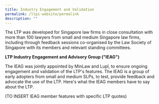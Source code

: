 ```yaml
---
title: Industry Engagement and Validation
permalink: /ltpi-website/permalink
description: ""
---
```



The LTP was developed for Singapore law firms in close consultation with more than 100 lawyers from small and medium Singapore law firms, including through feedback sessions co-organised by the Law Society of Singapore with its members and relevant standing committees.

**LTP Industry Engagement and Advisory Group ("IEAG")**

The IEAG was jointly appointed by MinLaw and Lupl, to ensure ongoing engagement and validation of the LTP's features. The IEAG is a group of early adopters from small and medium SLPs, to test, provide feedback and advocate the use of the LTP. Here's what the IEAG members have to say about the LTP.

(TO INSERT IEAG member features with specific LTP quotes)